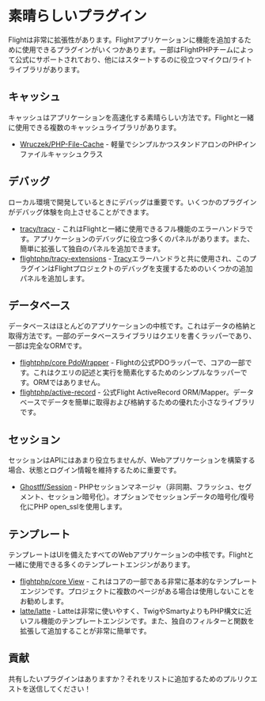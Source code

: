 # 素晴らしいプラグイン

Flightは非常に拡張性があります。Flightアプリケーションに機能を追加するために使用できるプラグインがいくつかあります。一部はFlightPHPチームによって公式にサポートされており、他にはスタートするのに役立つマイクロ/ライトライブラリがあります。

## キャッシュ

キャッシュはアプリケーションを高速化する素晴らしい方法です。Flightと一緒に使用できる複数のキャッシュライブラリがあります。

- [Wruczek/PHP-File-Cache](/awesome-plugins/php-file-cache) - 軽量でシンプルかつスタンドアロンのPHPインファイルキャッシュクラス

## デバッグ

ローカル環境で開発しているときにデバッグは重要です。いくつかのプラグインがデバッグ体験を向上させることができます。

- [tracy/tracy](/awesome-plugins/tracy) - これはFlightと一緒に使用できるフル機能のエラーハンドラです。アプリケーションのデバッグに役立つ多くのパネルがあります。また、簡単に拡張して独自のパネルを追加できます。
- [flightphp/tracy-extensions](/awesome-plugins/tracy-extensions) - [Tracy](/awesome-plugins/tracy)エラーハンドラと共に使用され、このプラグインはFlightプロジェクトのデバッグを支援するためのいくつかの追加パネルを追加します。

## データベース

データベースはほとんどのアプリケーションの中核です。これはデータの格納と取得方法です。一部のデータベースライブラリはクエリを書くラッパーであり、一部は完全なORMです。

- [flightphp/core PdoWrapper](/awesome-plugins/pdo-wrapper) - Flightの公式PDOラッパーで、コアの一部です。これはクエリの記述と実行を簡素化するためのシンプルなラッパーです。ORMではありません。
- [flightphp/active-record](/awesome-plugins/active-record) - 公式Flight ActiveRecord ORM/Mapper。データベースでデータを簡単に取得および格納するための優れた小さなライブラリです。

## セッション

セッションはAPIにはあまり役立ちませんが、Webアプリケーションを構築する場合、状態とログイン情報を維持するために重要です。

- [Ghostff/Session](/awesome-plugins/session) - PHPセッションマネージャ（非同期、フラッシュ、セグメント、セッション暗号化）。オプションでセッションデータの暗号化/復号化にPHP open_sslを使用します。

## テンプレート

テンプレートはUIを備えたすべてのWebアプリケーションの中核です。Flightと一緒に使用できる多くのテンプレートエンジンがあります。

- [flightphp/core View](/learn#views) - これはコアの一部である非常に基本的なテンプレートエンジンです。プロジェクトに複数のページがある場合は使用しないことをお勧めします。
- [latte/latte](/awesome-plugins/latte) - Latteは非常に使いやすく、TwigやSmartyよりもPHP構文に近いフル機能のテンプレートエンジンです。また、独自のフィルターと関数を拡張して追加することが非常に簡単です。

## 貢献

共有したいプラグインはありますか？それをリストに追加するためのプルリクエストを送信してください！